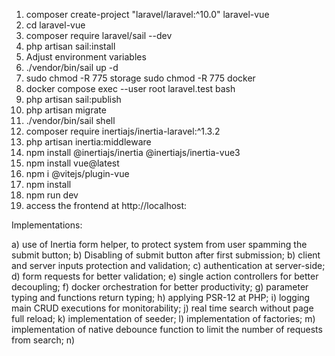 1) composer create-project "laravel/laravel:^10.0" laravel-vue
2) cd laravel-vue
3) composer require laravel/sail --dev
4) php artisan sail:install 
5) Adjust environment variables
6) ./vendor/bin/sail up -d
7) sudo chmod -R 775 storage
   sudo chmod -R 775 docker
8) docker compose exec --user root laravel.test bash
9) php artisan sail:publish
10) php artisan migrate
11) ./vendor/bin/sail shell
12) composer require inertiajs/inertia-laravel:^1.3.2
13) php artisan inertia:middleware
14) npm install @inertiajs/inertia @inertiajs/inertia-vue3
15) npm install vue@latest
16) npm i @vitejs/plugin-vue
17) npm install
18) npm run dev
19) access the frontend at http://localhost:<port>

Implementations:

a) use of Inertia form helper, to protect system from user spamming the submit button;
b) Disabling of submit button after first submission;
b) client and server inputs protection and validation;
c) authentication at server-side;
d) form requests for better validation;
e) single action controllers for better decoupling;
f) docker orchestration for better productivity;
g) parameter typing and functions return typing;
h) applying PSR-12 at PHP;
i) logging main CRUD executions for monitorability;
j) real time search without page full reload;
k) implementation of seeder;
l) implementation of factories;
m) implementation of native debounce function to limit the number of requests from search;
n) 

